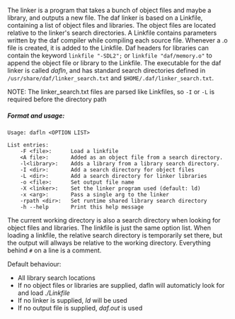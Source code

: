 The linker is a program that takes a bunch of object files and maybe a library, and outputs a new file.
The daf linker is based on a Linkfile, containing a list of object files and libraries. The object files are located relative to the linker's search directories.
A Linkfile contains parameters written by the daf compiler while compiling each source file. Whenever a .o file is created, it is added to the Linkfile.
Daf headers for libraries can contain the keyword `linkfile "-SDL2";` or `linkfile "daf/memory.o"` to append the object file or library to the Linkfile.
The executable for the daf linker is called *dafln*, and has standard search directories defined in `/usr/share/daf/linker_search.txt` and `$HOME/.daf/linker_search.txt`.
  
NOTE: The linker_search.txt files are parsed like Linkfiles, so `-I` or `-L` is required before the directory path

##### Format and usage:
```
Usage: dafln <OPTION LIST>

List entries:
    -F <file>:      Load a linkfile
    <A file>:       Added as an object file from a search directory.
    -l<library>:    Adds a library from a library search directory.
    -I <dir>:       Add a search directory for object files
    -L <dir>:       Add a search directory for linker libraries
    -o <file>:      Set output file name
    -X <linker>:    Set the linker program used (default: ld)
    -x <arg>:       Pass a single arg to the linker
    -rpath <dir>:   Set runtime shared library search directory
    -h --help       Print this help message
```

The current working directory is also a search directory when looking for object files and libraries.
The linkfile is just the same option list.
When loading a linkfile, the relative search directory is temporarily set there, but the output will allways be relative to the working directory.
Everything behind `#` on a line is a comment.

Default behaviour:
 - All library search locations 
 - If no object files or libraries are supplied, dafln will automaticly look for and load *./Linkfile*
 - If no linker is supplied, *ld* will be used
 - If no output file is supplied, *daf.out* is used
